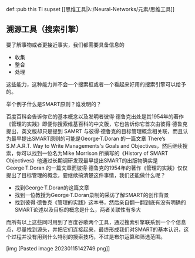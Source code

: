 def::pub this Ti supset [[思维工具|λ:/Neural-Networks/元素/思维工具]]

## 溯源工具（搜索引擎）

要了解事物或者更接近事实，我们都需要具备信息的

-   收集
-   整合
-   处理

这些能力，这种能力并不会一个搜索框或者一个看起来好用的搜索引擎可以给予的。

举个例子什么是SMART原则？谁发明的？

百度百科会告诉你它的基本概念以及发明者彼得·德鲁克出处是其1954年的著作《管理的实践》即便你搜索维基百科的中文版，它也告诉你它首次由彼得·德鲁克提出，英文版却只是提到 SAMRT 与彼得·德鲁克的目标管理概念相关联，而且认为最早提出SMART原则的可能是George·T.Doran 的一篇文章 There‘s S.M.A.R.T. Way to Write Managements's Goals and Objectives，然后继续搜索，你可以找到一位名为Mike Morrison 所撰写的《History of SMART Objectives》他通过长期调研发现最早提出SMART的出版物确实是George·T.Doran 的一篇文章而彼得·德鲁克的1954年的著作《管理的实践》仅仅提出了目标管理的概念，要继续搞清楚这件事情，我们还能做什么呢？

-   找到George·T.Doran的这篇文章
-   找到一位教授为George·T.Doran录制的采访了解SMART的创作背景
-   找到彼得·德鲁克《管理的实践》这本书，然后亲自翻一翻到底有没有明确的SMART论述以及目标的概念是什么，两者关联性有多大

而所有以上这些同时用到了百度谷歌两个工具，通过搜索引擎联系到一个个信息点，尽量找到源头，并把它们连接起来，最终形成我们对SMART的基本认识，这个过程并没有用到什么特别的搜索技巧，不过是布尔运算和筛选范围。

[img [Pasted image 20230115142749.png]]
